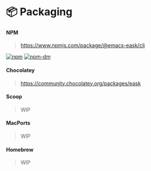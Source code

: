 # 📦 Packaging

#### NPM
> https://www.npmjs.com/package/@emacs-eask/cli

[![npm](https://img.shields.io/npm/v/@emacs-eask/cli?logo=npm&color=green)](https://www.npmjs.com/package/@emacs-eask/cli)
[![npm-dm](https://img.shields.io/npm/dm/@emacs-eask/cli.svg)](https://npmcharts.com/compare/@emacs-eask/cli?minimal=true)

#### Chocolatey
> https://community.chocolatey.org/packages/eask

#### Scoop
> WIP

#### MacPorts
> WIP

#### Homebrew
> WIP
